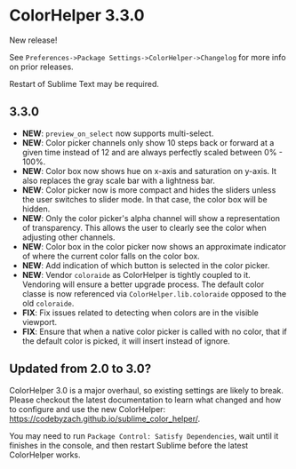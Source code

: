 # ColorHelper 3.3.0

New release!

See `Preferences->Package Settings->ColorHelper->Changelog` for more info on
prior releases.

Restart of Sublime Text may be required.

## 3.3.0

- **NEW**: `preview_on_select` now supports multi-select.
- **NEW**: Color picker channels only show 10 steps back or forward at a given
  time instead of 12 and are always perfectly scaled between 0% - 100%.
- **NEW**: Color box now shows hue on x-axis and saturation on y-axis. It also
  replaces the gray scale bar with a lightness bar.
- **NEW**: Color picker now is more compact and hides the sliders unless the
  user switches to slider mode. In that case, the color box will be hidden.
- **NEW**: Only the color picker's alpha channel will show a representation of
  transparency. This allows the user to clearly see the color when adjusting
  other channels.
- **NEW**: Color box in the color picker now shows an approximate indicator of
  where the current color falls on the color box.
- **NEW**: Add indication of which button is selected in the color picker.
- **NEW**: Vendor `coloraide` as ColorHelper is tightly coupled to it. Vendoring
  will ensure a better upgrade process. The default color classe is now referenced
  via `ColorHelper.lib.coloraide` opposed to the old `coloraide`.
- **FIX**: Fix issues related to detecting when colors are in the visible viewport.
- **FIX**: Ensure that when a native color picker is called with no color, that if
  the default color is picked, it will insert instead of ignore.

## Updated from 2.0 to 3.0?

ColorHelper 3.0 is a major overhaul, so existing settings are likely to break.
Please checkout the latest documentation to learn what changed and how to
configure and use the new ColorHelper: https://codebyzach.github.io/sublime_color_helper/.

You may need to run `Package Control: Satisfy Dependencies`, wait until it finishes
in the console, and then restart Sublime before the latest ColorHelper works.
